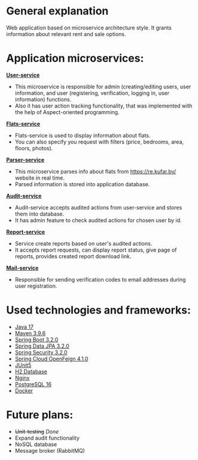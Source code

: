 # General explanation

Web application based on microservice architecture style. It grants information about relevant rent and sale options.

# Application microservices:

**[User-service](https://github.com/L1BER2Y/apartments_search/tree/main/user-service)**
- This microservice is responsible for admin (creating/editing users, user information, and user (registering, verification, logging in, user information) functions.
- Also it has user action tracking functionality, that was implemented with the help of Aspect-oriented programming.

**[Flats-service](https://github.com/L1BER2Y/apartments_search/tree/main/flats-service)**
- Flats-service is used to display information about flats.
- You can also specify you request with filters (price, bedrooms, area, floors, photos).

**[Parser-service](https://github.com/L1BER2Y/apartments_search/tree/main/parser-service)**
- This microservice parses info about flats from https://re.kufar.by/ website in real time. 
- Parsed information is stored into application database.

**[Audit-service](https://github.com/L1BER2Y/apartments_search/tree/main/audit-service)**
- Audit-service accepts audited actions from user-service and stores them into database. 
- It has admin feature to check audited actions for chosen user by id.

**[Report-service](https://github.com/L1BER2Y/apartments_search/tree/main/report-service)**
- Service create reports based on user's audited actions.
- It accepts report requests, can display report status, give page of reports, provides created report download link.

**[Mail-service](https://github.com/L1BER2Y/apartments_search/tree/main/mail-service)**
- Responsible for sending verification codes to email addresses during user registration.

# Used technologies and frameworks:
- [Java 17](https://docs.oracle.com/en/java/javase/17/docs/api/)
- [Maven 3.9.6](https://maven.apache.org/)
- [Spring Boot 3.2.0](https://spring.io/projects/spring-boot)
- [Spring Data JPA 3.2.0](https://spring.io/projects/spring-data-jpa)
- [Spring Security 3.2.0](https://spring.io/projects/spring-security)
- [Spring Cloud OpenFeign 4.1.0](https://spring.io/projects/spring-cloud-openfeign)
- [JUnit5](https://junit.org/junit5/)
- [H2 Database](https://www.h2database.com/html/main.html)
- [Nginx](https://nginx.org/en/)
- [PostgreSQL 16](https://www.postgresql.org/)
- [Docker](https://www.docker.com/)

# Future plans:
- ~~Unit-testing~~ _Done_
- Expand audit functionality 
- NoSQL database
- Message broker (RabbitMQ)
